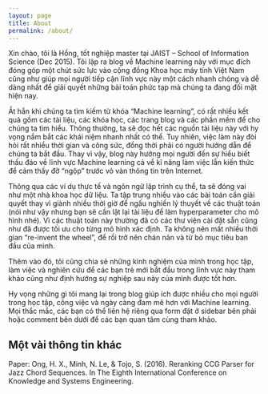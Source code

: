 ```yaml
---
layout: page
title: About
permalink: /about/
---
```


Xin chào, tôi là Hồng, tốt nghiệp master tại JAIST – School of Information Science (Dec 2015). Tôi lập ra blog về Machine learning này với mục đích đóng góp một chút sức lực vào cộng đồng Khoa học máy tính Việt Nam cũng như giúp mọi người tiếp cận lĩnh vực này một cách nhanh chóng và dễ dàng nhất để giải quyết những bài toán phức tạp mà chúng ta đang đối mặt hiện nay.

Ắt hẳn khi chúng ta tìm kiếm từ khóa “Machine learning”, có rất nhiều kết quả gồm các tài liệu, các khóa học, các trang blog và các phần mềm để cho chúng ta tìm hiểu. Thông thường, ta sẽ đọc hết các nguồn tài liệu này với hy vọng nắm bắt các khái niệm nhanh nhất có thể. Tuy nhiên, việc làm này đòi hỏi rất nhiều thời gian và công sức, đồng thời phải có người hướng dẫn để chúng ta bắt đầu. Thay vì vậy, blog này hướng mọi người đến sự hiểu biết thấu đáo về lĩnh vực Machine learning cả về kĩ năng làm việc lẫn kiến thức để cảm thấy đỡ “ngộp” trước vô vàn thông tin trên Internet.

Thông qua các ví dụ thực tế và ngôn ngữ lập trình cụ thể, ta sẽ đóng vai như một nhà khoa học dữ liệu. Ta tập trung nhiều vào các bài toán cần giải quyết thay vì giành nhiều thời giờ để ngấu nghiến lý thuyết về các thuật toán (nói như vậy nhưng bạn sẽ cần lật lại tài liệu để làm hyperparameter cho mô hình nhé). Vì các thuật toán này thường đã có các thư viện cài đặt sẵn cũng như đã được tối ưu cho từng mô hình xác định. Ta không nên mất nhiều thời gian “re-invent the wheel”, để rồi trở nên chán nản và từ bỏ mục tiêu ban đầu của mình.

Thêm vào đó, tôi cũng chia sẻ những kinh nghiệm của mình trong học tập, làm việc và nghiên cứu để các bạn trẻ mới bắt đầu trong lĩnh vực này tham khảo cũng như định hướng sự nghiệp sau này của mình được tốt hơn.

Hy vọng những gì tôi mang lại trong blog giúp ích được nhiều cho mọi người trong học tập, công việc và ngày càng đam mê hơn với Machine learning. Mọi thắc mắc, các bạn có thể liên hệ riêng qua form đặt ở sidebar bên phải hoặc comment bên dưới để các bạn quan tâm cùng tham khảo.

## Một vài thông tin khác
Paper: Ong, H. X., Minh, N. Le, & Tojo, S. (2016). Reranking CCG Parser for Jazz Chord Sequences. In The Eighth International Conference on Knowledge and Systems Engineering.
